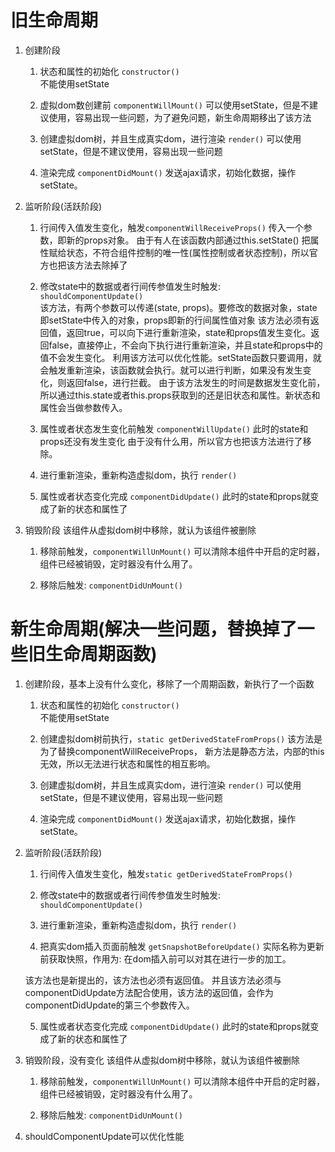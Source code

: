 # 旧生命周期

1. 创建阶段
    
    1) 状态和属性的初始化   `constructor()`  
    不能使用setState

    2) 虚拟dom数创建前     `componentWillMount()` 
    可以使用setState，但是不建议使用，容易出现一些问题，为了避免问题，新生命周期移出了该方法
    
    3) 创建虚拟dom树，并且生成真实dom，进行渲染   `render()`
    可以使用setState，但是不建议使用，容易出现一些问题

    4) 渲染完成    `componentDidMount()`
    发送ajax请求，初始化数据，操作setState。
    

2. 监听阶段(活跃阶段)
    1) 行间传入值发生变化，触发`componentWillReceiveProps()`
    传入一个参数，即新的props对象。
    由于有人在该函数内部通过this.setState() 把属性赋给状态，不符合组件控制的唯一性(属性控制或者状态控制)，所以官方也把该方法去除掉了

    2) 修改state中的数据或者行间传参值发生时触发:   `shouldComponentUpdate()`  
    该方法，有两个参数可以传递(state, props)。要修改的数据对象，state即setState中传入的对象，props即新的行间属性值对象
    该方法必须有返回值，返回true，可以向下进行重新渲染，state和props值发生变化。返回false，直接停止，不会向下执行进行重新渲染，并且state和props中的值不会发生变化。
    利用该方法可以优化性能。setState函数只要调用，就会触发重新渲染，该函数就会执行。就可以进行判断，如果没有发生变化，则返回false，进行拦截。
    由于该方法发生的时间是数据发生变化前，所以通过this.state或者this.props获取到的还是旧状态和属性。新状态和属性会当做参数传入。

    3) 属性或者状态发生变化前触发   `componentWillUpdate()`
    此时的state和props还没有发生变化
    由于没有什么用，所以官方也把该方法进行了移除。

    4) 进行重新渲染，重新构造虚拟dom，执行 `render()`

    5) 属性或者状态变化完成    `componentDidUpdate()`
    此时的state和props就变成了新的状态和属性了

3. 销毁阶段
    该组件从虚拟dom树中移除，就认为该组件被删除
    1) 移除前触发，`componentWillUnMount()`
    可以清除本组件中开启的定时器，组件已经被销毁，定时器没有什么用了。

    2) 移除后触发: `componentDidUnMount()`



# 新生命周期(解决一些问题，替换掉了一些旧生命周期函数)

1. 创建阶段，基本上没有什么变化，移除了一个周期函数，新执行了一个函数
    1) 状态和属性的初始化   `constructor()`  
    不能使用setState

    2) 创建虚拟dom树前执行，`static getDerivedStateFromProps()`
    该方法是为了替换componentWillReceiveProps，
    新方法是静态方法，内部的this无效，所以无法进行状态和属性的相互影响。

    3) 创建虚拟dom树，并且生成真实dom，进行渲染   `render()`
    可以使用setState，但是不建议使用，容易出现一些问题

    4) 渲染完成    `componentDidMount()`
    发送ajax请求，初始化数据，操作setState。


2. 监听阶段(活跃阶段)  
    1) 行间传入值发生变化，触发`static getDerivedStateFromProps()`

    2) 修改state中的数据或者行间传参值发生时触发:   `shouldComponentUpdate()`  

    3) 进行重新渲染，重新构造虚拟dom，执行 `render()`

    4) 把真实dom插入页面前触发  `getSnapshotBeforeUpdate()`
    实际名称为更新前获取快照，作用为: 在dom插入前可以对其在进行一步的加工。

    该方法也是新提出的，该方法也必须有返回值。
    并且该方法必须与componentDidUpdate方法配合使用，该方法的返回值，会作为componentDidUpdate的第三个参数传入。

    5) 属性或者状态变化完成    `componentDidUpdate()`
    此时的state和props就变成了新的状态和属性了

3. 销毁阶段，没有变化
    该组件从虚拟dom树中移除，就认为该组件被删除
    1) 移除前触发，`componentWillUnMount()`
    可以清除本组件中开启的定时器，组件已经被销毁，定时器没有什么用了。

    2) 移除后触发: `componentDidUnMount()`

4. shouldComponentUpdate可以优化性能